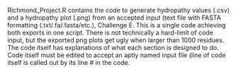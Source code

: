 Richmond_Project.R contains the code to generate hydropathy values (.csv) and a hydropathy plot (.png) from an accepted input (text file with FASTA formatting (.txt/.fa/.fasta/etc.), Challenge E. This is a single code achieving both exports in one script. There is not technically a hard-limit of code input, but the exported png plots get ugly when larger than 1000 residues.
The code itself has explanations of what each section is designed to do.
Code itself must be edited to accept an aptly named input file (line of code itself is called out by its line # in the code.
